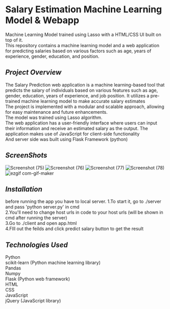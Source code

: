 # Salary Estimation Machine Learning Model & Webapp
Machine Learning Model trained using Lasso with a HTML/CSS UI built on top of it.<br>
This repository contains a machine learning model and a web application for predicting salaries based on various factors such as age, years of experience, gender, education, and position.

## ***Project Overview***
The Salary Prediction web application is a machine learning-based tool that predicts the salary of individuals based on various features such as age, gender, education, years of experience, and job position. It utilizes a pre-trained machine learning model to make accurate salary estimates<br>
The project is implemented with a modular and scalable approach, allowing for easy maintenance and future enhancements.<br>
The model was trained using Lasso algorithm.<br>
The web application has a user-friendly interface where users can input their information and receive an estimated salary as the output. The application makes use of JavaScript for client-side functionality<br>
And server side was built using Flask Framework (python)

## ***ScreenShots***
![Screenshot (75)](https://github.com/kev0-4/Salary-Estimator-ML-webapp/assets/110706642/313d68b5-6143-4ea0-91fd-b60d1701aa54)
![Screenshot (76)](https://github.com/kev0-4/Salary-Estimator-ML-webapp/assets/110706642/1b9e91b8-244b-44b9-af93-584efa44863d)
![Screenshot (77)](https://github.com/kev0-4/Salary-Estimator-ML-webapp/assets/110706642/2fd307c8-db2f-44da-b8d4-0f10a1df7a2d)
![Screenshot (78)](https://github.com/kev0-4/Salary-Estimator-ML-webapp/assets/110706642/ace86eb5-f89d-44cb-999b-72314b63085c)
![ezgif com-gif-maker](https://github.com/kev0-4/Salary-Estimator-ML-webapp/assets/110706642/8c454c16-f329-4ea2-ab5b-3bca83face4e)

## ***Installation***
before running the app you have to local server.
1.To start it, go to ./server and pass 'python server.py' in cmd<br>
2.You'll need to change host urls in code to your host urls (will be shown in cmd after running the server)<br>
3.Go to ./client and open app.html<br>
4.FIll out the feilds and click predict salary button to get the result

## ***Technologies Used***
Python<br>
scikit-learn (Python machine learning library)<br>
Pandas<br>
Numpy<br>
Flask (Python web framework)<br>
HTML<br>
CSS<br>
JavaScript<br>
jQuery (JavaScript library)<br>



